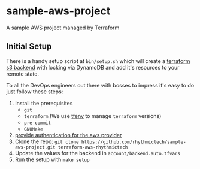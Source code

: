 # sample-aws-project

A sample AWS project managed by Terraform

## Initial Setup

There is a handy setup script at `bin/setup.sh` which will create a
[terraform s3 backend](https://www.terraform.io/docs/backends/types/s3.html)
with locking via DynamoDB and add it's resources to your remote state.

To all the DevOps engineers out there with bosses to impress it's easy to do just follow these steps:
1. Install the prerequisites
    - `git`
    - `terraform` (We use [tfenv](https://github.com/tfutils/tfenv) to manage `terraform` versions)
    - `pre-commit`
    - `GNUMake`
1. [provide authentication for the aws provider](https://www.terraform.io/docs/providers/aws/index.html#authentication)
1. Clone the repo: `git clone https://github.com/rhythmictech/sample-aws-project.git terraform-aws-rhythmictech`
1. Update the values for the backend in `account/backend.auto.tfvars`
1. Run the setup with `make setup`
